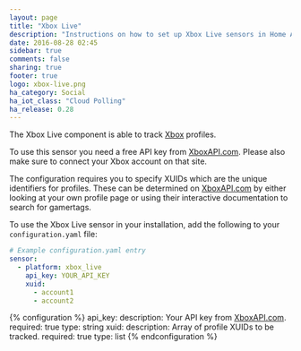 ```yaml
---
layout: page
title: "Xbox Live"
description: "Instructions on how to set up Xbox Live sensors in Home Assistant."
date: 2016-08-28 02:45
sidebar: true
comments: false
sharing: true
footer: true
logo: xbox-live.png
ha_category: Social
ha_iot_class: "Cloud Polling"
ha_release: 0.28
---
```


The Xbox Live component is able to track [Xbox](http://xbox.com/) profiles.

To use this sensor you need a free API key from
[XboxAPI.com](http://xboxapi.com).
Please also make sure to connect your Xbox account on that site.

The configuration requires you to specify XUIDs which are the unique identifiers
for profiles. These can be determined on [XboxAPI.com](http://xboxapi.com) by
either looking at your own profile page or using their interactive documentation
to search for gamertags.

To use the Xbox Live sensor in your installation,
add the following to your `configuration.yaml` file:

```yaml
# Example configuration.yaml entry
sensor:
  - platform: xbox_live
    api_key: YOUR_API_KEY
    xuid:
      - account1
      - account2
```

{% configuration %}
api_key:
  description: Your API key from [XboxAPI.com](http://xboxapi.com).
  required: true
  type: string
xuid:
  description: Array of profile XUIDs to be tracked.
  required: true
  type: list
{% endconfiguration %}
